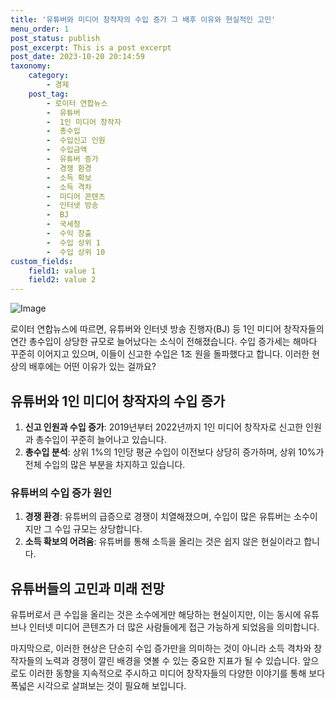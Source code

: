 ```yaml
---
title: '유튜버와 미디어 창작자의 수입 증가 그 배후 이유와 현실적인 고민'
menu_order: 1
post_status: publish
post_excerpt: This is a post excerpt
post_date: 2023-10-20 20:14:59
taxonomy:
    category:
        - 경제
    post_tag:
        - 로이터 연합뉴스
        -  유튜버
        -  1인 미디어 창작자
        -  총수입
        -  수입신고 인원
        -  수입금액
        -  유튜버 증가
        -  경쟁 환경
        -  소득 확보
        -  소득 격차
        -  미디어 콘텐츠
        -  인터넷 방송
        -  BJ
        -  국세청
        -  수익 창출
        -  수입 상위 1
        -  수입 상위 10
custom_fields:
    field1: value 1
    field2: value 2
---
```


![Image](https://imgnews.pstatic.net/image/021/2024/02/07/0002620185_001_20240207065503089.jpg?type=w647)


로이터 연합뉴스에 따르면, 유튜버와 인터넷 방송 진행자(BJ) 등 1인 미디어 창작자들의 연간 총수입이 상당한 규모로 늘어났다는 소식이 전해졌습니다. 수입 증가세는 해마다 꾸준히 이어지고 있으며, 이들이 신고한 수입은 1조 원을 돌파했다고 합니다. 이러한 현상의 배후에는 어떤 이유가 있는 걸까요?

## 유튜버와 1인 미디어 창작자의 수입 증가
1. **신고 인원과 수입 증가**: 2019년부터 2022년까지 1인 미디어 창작자로 신고한 인원과 총수입이 꾸준히 늘어나고 있습니다.
2. **총수입 분석**: 상위 1%의 1인당 평균 수입이 이전보다 상당히 증가하며, 상위 10%가 전체 수입의 많은 부분을 차지하고 있습니다.
   
### 유튜버의 수입 증가 원인
1. **경쟁 환경**: 유튜버의 급증으로 경쟁이 치열해졌으며, 수입이 많은 유튜버는 소수이지만 그 수입 규모는 상당합니다.
2. **소득 확보의 어려움**: 유튜버를 통해 소득을 올리는 것은 쉽지 않은 현실이라고 합니다.

## 유튜버들의 고민과 미래 전망
유튜버로서 큰 수입을 올리는 것은 소수에게만 해당하는 현실이지만, 이는 동시에 유튜브나 인터넷 미디어 콘텐츠가 더 많은 사람들에게 접근 가능하게 되었음을 의미합니다.

마지막으로, 이러한 현상은 단순히 수입 증가만을 의미하는 것이 아니라 소득 격차와 창작자들의 노력과 경쟁이 깔린 배경을 엿볼 수 있는 중요한 지표가 될 수 있습니다. 앞으로도 이러한 동향을 지속적으로 주시하고 미디어 창작자들의 다양한 이야기를 통해 보다 폭넓은 시각으로 살펴보는 것이 필요해 보입니다.
